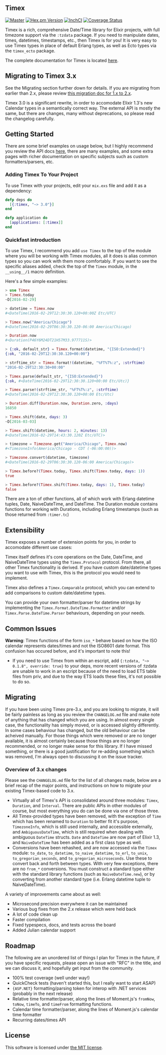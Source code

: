 ## Timex

[![Master](https://travis-ci.org/bitwalker/timex.svg?branch=master)](https://travis-ci.org/bitwalker/timex)
[![Hex.pm Version](http://img.shields.io/hexpm/v/timex.svg?style=flat)](https://hex.pm/packages/timex)
[![InchCI](https://inch-ci.org/github/bitwalker/timex.svg?branch=master)](https://inch-ci.org/github/bitwalker/timex)
[![Coverage Status](https://coveralls.io/repos/github/bitwalker/timex/badge.svg?branch=master)](https://coveralls.io/github/bitwalker/timex?branch=master)

Timex is a rich, comprehensive Date/Time library for Elixir projects, with full timezone support via the `:tzdata` package. If
you need to manipulate dates, times, datetimes, timestamps, etc., then Timex is for you! It is very easy to use Timex types
in place of default Erlang types, as well as Ecto types via the `timex_ecto` package.

The complete documentation for Timex is located [here](https://hexdocs.pm/timex).

## Migrating to Timex 3.x

See the Migrating section further down for details. If you are migrating from earlier than 2.x,
please review [this migration doc for 1.x to 2.x](https://github.com/bitwalker/timex/tree/2.2.1#migrating).

Timex 3.0 is a significant rewrite, in order to accomodate Elixir 1.3's new Calendar types in a semantically
correct way. The external API is mostly the same, but there are changes, many without deprecations, so please
read the changelog carefully.

## Getting Started

There are some brief examples on usage below, but I highly recommend you review the
API docs [here](https://hexdocs.pm/timex), there are many examples, and some extra pages with
richer documentation on specific subjects such as custom formatters/parsers, etc.

### Adding Timex To Your Project

To use Timex with your projects, edit your `mix.exs` file and add it as a dependency:

```elixir
defp deps do
  [{:timex, "~> 3.0"}]
end

defp application do
  [applications: [:timex]]
end
```

### Quickfast introduction

To use Timex, I recommend you add `use Timex` to the top of the module where you will be working with Timex modules,
all it does is alias common types so you can work with them more comfortably. If you want to see the specific aliases
added, check the top of the `Timex` module, in the `__using__/1` macro definition.

Here's a few simple examples:

```elixir
> use Timex
> Timex.today
~D[2016-02-29]

> datetime = Timex.now
#<DateTime(2016-02-29T12:30:30.120+00:00Z Etc/UTC)

> Timex.now("America/Chicago")
#<DateTime(2016-02-29T06:30:30.120-06:00 America/Chicago)

> Duration.now
#<Duration(P46Y6M24DT21H57M33.977711S)>

> {:ok, default_str} = Timex.format(datetime, "{ISO:Extended}")
{:ok, "2016-02-29T12:30:30.120+00:00"}

> strftime_str = Timex.format!(datetime, "%FT%T%:z", :strftime)
"2016-02-29T12:30:30+00:00"

> Timex.parse(default_str, "{ISO:Extended}")
{:ok, #<DateTime(2016-02-29T12:30:30.120+00:00 Etc/Utc)}

> Timex.parse!(strftime_str, "%FT%T%:z", :strftime)
#<DateTime(2016-02-29T12:30:30.120+00:00 Etc/Utc)

> Duration.diff(Duration.now, Duration.zero, :days)
16850

> Timex.shift(date, days: 3)
~D[2016-03-03]

> Timex.shift(datetime, hours: 2, minutes: 13)
#<DateTime(2016-02-29T14:43:30.120Z Etc/UTC)>

> timezone = Timezone.get("America/Chicago", Timex.now)
#<TimezoneInfo(America/Chicago - CDT (-06:00:00))>

> Timezone.convert(datetime, timezone)
#<DateTime(2016-02-29T06:30:30.120-06:00 America/Chicago)>

> Timex.before?(Timex.today, Timex.shift(Timex.today, days: 1))
true

> Timex.before?(Timex.shift(Timex.today, days: 1), Timex.today)
false
```

There are a ton of other functions, all of which work with Erlang datetime tuples, Date, NaiveDateTime, and DateTime. The Duration module contains functions for working with Durations, including Erlang timestamps (such as those returned from `:timer.tc`)

## Extensibility

Timex exposes a number of extension points for you, in order to accomodate different use cases:

Timex itself defines it's core operations on the Date, DateTime, and NaiveDateTime types using the `Timex.Protocol` protocol. From there, all other Timex functionality is derived. If you have custom date/datetime types you want to use with Timex, this is the protocol you would need to implement.

Timex also defines a `Timex.Comparable` protocol, which you can extend to add comparisons to custom date/datetime types.

You can provide your own formatter/parser for datetime strings by implementing the `Timex.Format.DateTime.Formatter` and/or `Timex.Parse.DateTime.Parser` behaviours, depending on your needs.

## Common Issues

**Warning**: Timex functions of the form `iso_*` behave based on how the ISO calendar represents dates/times and not the ISO8601 date format. This confusion has occured before, and it's important to note this!

- If you need to use Timex from within an escript, add `{:tzdata, "~> 0.1.8", override: true}` to your deps,
  more recent versions of :tzdata are unable to work in an escript because of the need to load ETS table files
  from priv, and due to the way ETS loads these files, it's not possible to do so.

## Migrating

If you have been using Timex pre-3.x, and you are looking to migrate, it will be fairly painless as long as you review the `CHANGELOG.md` file and make note of anything that has changed which you are using. In almost every single case, the functionality has simply moved, or is accessed slightly differently. In some cases behaviour has changed, but the old behaviour can be acheived manually. For those things which were removed or are no longer available, it is almost certainly because those things are no longer recommended, or no longer make sense for this library. If I have missed something, or there is a good justification for re-adding something which was removed, I'm always open to discussing it on the issue tracker.

### Overview of 3.x changes

Please see the `CHANGELOG.md` file for the list of all changes made, below are a brief recap of the major points, and
instructions on how to migrate your existing Timex-based code to 3.x.

- Virtually all of Timex's API is consolidated around three modules: `Timex`, `Duration`, and `Interval`. There are public APIs in other modules of course, but most everything you do can be done via one of those three.
- All Timex-provided types have been removed, with the exception of `Time` which has been renamed to `Duration` to better fit it's purpose,
`TimezoneInfo`, which is still used internally, and accessible externally, and `AmbiguousDateTime`, which is still required when dealing with ambiguous `DateTime` structs. `Date` and `DateTime` are now part of Elixir 1.3, and `NaiveDateTime` has been added as a first class type as well.
- Conversions have been rehashed, and are now accessed via the `Timex` module: `to_date`, `to_datetime`, `to_naive_datetime`, `to_erl`, `to_unix`, `to_gregorian_seconds`, and `to_gregorian_microseconds`. Use these to convert back and forth between types. With very few exceptions, there are no `from_*` conversions. You must construct a standard type either with the standard library functions (such as `NaiveDateTime.new`), or by converting from another standard type (i.e. Erlang datetime tuple to NaiveDateTime).

A variety of improvements came about as well:

- Microsecond precision everywhere it can be maintained
- Various bug fixes from the 2.x release which were held back
- A lot of code clean up
- Faster compilation
- Fixed typespecs, docs, and tests across the board
- Added Julian calendar support


## Roadmap

The following are an unordered list of things I plan for Timex in the future, if you
have specific requests, please open an issue with "RFC" in the title, and we can discuss
it, and hopefully get input from the community.

- 100% test coverage (well under way!)
- QuickCheck tests (haven't started this, but I really want to start ASAP)
- `{ASP.NET}` formatting/parsing token for interop with .NET services (probably in the next release)
- Relative time formatter/parser, along the lines of Moment.js's `fromNow`, `toNow`, `timeTo`, and `timeFrom` formatting functions.
- Calendar time formatter/parser, along the lines of Moment.js's calendar time formatter
- Recurring dates/times API

## License

This software is licensed under [the MIT license](LICENSE.md).
